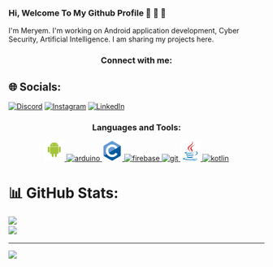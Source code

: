 
### Hi, Welcome To My Github Profile 👋 👋 👋

I'm Meryem. I'm working on Android application development, Cyber Security, Artificial Intelligence. I am sharing my projects here.
<h3 align="center">Connect with me:</h3>


## 🌐 Socials:
[![Discord](https://img.shields.io/badge/Discord-%237289DA.svg?logo=discord&logoColor=white)](https://discord.gg/meryemarpaci) [![Instagram](https://img.shields.io/badge/Instagram-%23E4405F.svg?logo=Instagram&logoColor=white)](https://instagram.com/meryeemarpaci) [![LinkedIn](https://img.shields.io/badge/LinkedIn-%230077B5.svg?logo=linkedin&logoColor=white)](https://linkedin.com/in/https://www.linkedin.com/in/meryem-arpaci/) 

<h3 align="center">Languages and Tools:</h3>
<p align="center"> <a href="https://developer.android.com" target="_blank"> <img src="https://raw.githubusercontent.com/devicons/devicon/master/icons/android/android-original-wordmark.svg" alt="android" width="40" height="40"/> </a> <a href="https://www.arduino.cc/" target="_blank"> <img src="https://cdn.worldvectorlogo.com/logos/arduino-1.svg" alt="arduino" width="40" height="40"/> </a> <a href="https://www.cprogramming.com/" target="_blank"> <img src="https://raw.githubusercontent.com/devicons/devicon/master/icons/c/c-original.svg" alt="c" width="40" height="40"/> </a> <a href="https://firebase.google.com/" target="_blank"> <img src="https://www.vectorlogo.zone/logos/firebase/firebase-icon.svg" alt="firebase" width="40" height="40"/> </a> <a href="https://git-scm.com/" target="_blank"> <img src="https://www.vectorlogo.zone/logos/git-scm/git-scm-icon.svg" alt="git" width="40" height="40"/> </a> <a href="https://www.java.com" target="_blank"> <img src="https://raw.githubusercontent.com/devicons/devicon/master/icons/java/java-original.svg" alt="java" width="40" height="40"/> </a> <a href="https://kotlinlang.org" target="_blank"> <img src="https://www.vectorlogo.zone/logos/kotlinlang/kotlinlang-icon.svg" alt="kotlin" width="40" height="40"/>   </a> </p>


# 📊 GitHub Stats:
![](https://github-readme-stats.vercel.app/api?username=meryemarpaci&theme=jolly&hide_border=false&include_all_commits=true&count_private=true)<br/>
![](https://github-readme-streak-stats.herokuapp.com/?user=meryemarpaci&theme=jolly&hide_border=false)<br/>

---
[![](https://visitcount.itsvg.in/api?id=meryemarpaci&icon=0&color=0)](https://visitcount.itsvg.in)

